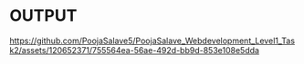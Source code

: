 # OUTPUT


https://github.com/PoojaSalave5/PoojaSalave_Webdevelopment_Level1_Task2/assets/120652371/755564ea-56ae-492d-bb9d-853e108e5dda

